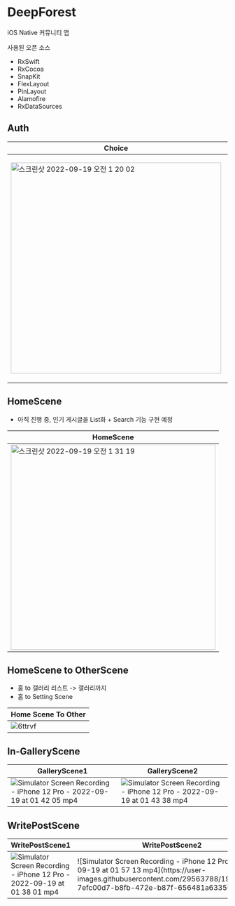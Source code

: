 # DeepForest

iOS Native 커뮤니티 앱

사용된 오픈 소스
- RxSwift
- RxCocoa
- SnapKit
- FlexLayout
- PinLayout
- Alamofire
- RxDataSources

## Auth

| Choice | SignIn | SignUp |
| ------ | ------ | ------ |
| <img width="481" alt="스크린샷 2022-09-19 오전 1 20 02" src="https://user-images.githubusercontent.com/29563788/190917369-11354a64-caf4-4ccd-930d-3e0877dcb9b8.png"> |  <img width="514" alt="스크린샷 2022-09-19 오전 1 27 49" src="https://user-images.githubusercontent.com/29563788/190917690-7fa10fcf-3d87-415e-95f9-599d2049ba75.png"> |  <img width="466" alt="스크린샷 2022-09-19 오전 1 28 07" src="https://user-images.githubusercontent.com/29563788/190917695-edc57e1d-4962-43e2-b45d-30a4f346843e.png"> |


## HomeScene

- 아직 진행 중, 인기 게시글을 List화 + Search 기능 구현 예정

| HomeScene |
| --------- |
| <img width="468" alt="스크린샷 2022-09-19 오전 1 31 19" src="https://user-images.githubusercontent.com/29563788/190917848-5019838d-334e-44cc-8cda-9b0c0eb0e526.png"> |

## HomeScene to OtherScene

- 홈 to 갤러리 리스트 -> 갤러리까지
- 홈 to Setting Scene 

| Home Scene To Other |
| -------------------- |
|  ![6ttrvf](https://user-images.githubusercontent.com/29563788/190918553-a7c94aad-b8d0-4031-8137-d4466b3290d9.gif) |

## In-GalleryScene


| GalleryScene1 | GalleryScene2 |
------------- | ------------- |
| ![Simulator Screen Recording - iPhone 12 Pro - 2022-09-19 at 01 42 05 mp4](https://user-images.githubusercontent.com/29563788/190918980-a036da80-23f7-477b-a598-d234fe99a023.gif)  |  ![Simulator Screen Recording - iPhone 12 Pro - 2022-09-19 at 01 43 38 mp4](https://user-images.githubusercontent.com/29563788/190919031-15fc7d8e-48ec-41b9-82d9-be385acba9cf.gif) |


## WritePostScene

| WritePostScene1 | WritePostScene2 |
| -------------- | -------------- |
| ![Simulator Screen Recording - iPhone 12 Pro - 2022-09-19 at 01 38 01 mp4](https://user-images.githubusercontent.com/29563788/190919212-537412fd-10fe-47ec-81d1-2c40a13d4ac8.gif) | ![Simulator Screen Recording - iPhone 12 Pro - 2022-09-19 at 01 57 13 mp4](https://user- images.githubusercontent.com/29563788/190919219-7efc00d7-b8fb-472e-b87f-656481a63350.gif) |



